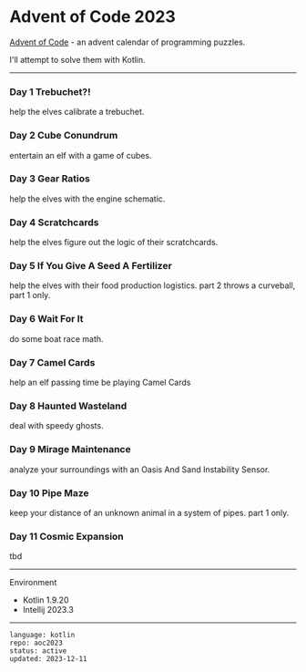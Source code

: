 # Advent of Code 2023

[Advent of Code] - an advent calendar of programming puzzles.

I'll attempt to solve them with Kotlin.

[Advent of Code]:https://adventofcode.com/2023 

---

### Day 1 Trebuchet?!

help the elves calibrate a trebuchet.

### Day 2 Cube Conundrum

entertain an elf with a game of cubes.

### Day 3 Gear Ratios

help the elves with the engine schematic.

### Day 4 Scratchcards

help the elves figure out the logic of their scratchcards.

### Day 5 If You Give A Seed A Fertilizer

help the elves with their food production logistics.
part 2 throws a curveball, part 1 only.

### Day 6 Wait For It

do some boat race math.

### Day 7 Camel Cards

help an elf passing time be playing Camel Cards

### Day 8 Haunted Wasteland

deal with speedy ghosts.

### Day 9 Mirage Maintenance

analyze your surroundings with an Oasis And Sand Instability Sensor.

### Day 10 Pipe Maze

keep your distance of an unknown animal in a system of pipes.
part 1 only.

### Day 11 Cosmic Expansion

tbd

---

Environment

- Kotlin 1.9.20
- Intellij 2023.3

---

```
language: kotlin
repo: aoc2023
status: active
updated: 2023-12-11
```